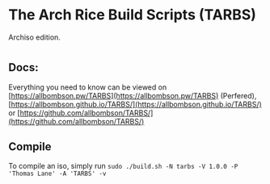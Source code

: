 # The Arch Rice Build Scripts (TARBS)
Archiso edition.

#

## Docs:
Everything you need to know can be viewed on [https://allbombson.pw/TARBS](https://allbombson.pw/TARBS) (Perfered), [https://allbombson.github.io/TARBS/](https://allbombson.github.io/TARBS/) or [https://github.com/allbombson/TARBS/](https://github.com/allbombson/TARBS/) 

## Compile
To compile an iso, simply run
```sudo ./build.sh -N tarbs -V 1.0.0 -P 'Thomas Lane' -A 'TARBS' -v```
